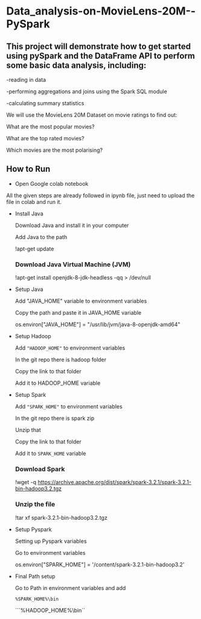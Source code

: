 # Data_analysis-on-MovieLens-20M--PySpark

## This project will demonstrate how to get started using pySpark and the DataFrame API to perform some basic data analysis, including:

  -reading in data
  
  -performing aggregations and joins using the Spark SQL module 
  
  -calculating summary statistics
  
  We will use the MovieLens 20M Dataset on movie ratings to find out:

  What are the most popular movies?
  
  What are the top rated movies?
  
  Which movies are the most polarising?


## How to Run

 - Open Google colab notebook
  
  All the given steps are already followed in ipynb file, just need to upload the file in colab and run it.

- Install Java

  Download Java and install it in your computer

  Add Java to the path

  !apt-get update
  ### Download Java Virtual Machine (JVM)
  !apt-get install openjdk-8-jdk-headless -qq > /dev/null


- Setup Java

  Add "JAVA_HOME" variable to environment variables
  
  Copy the path and paste it in JAVA_HOME variable
  
  os.environ["JAVA_HOME"] = "/usr/lib/jvm/java-8-openjdk-amd64"

- Setup Hadoop

  Add ```"HADOOP_HOME"``` to environment variables

  In the git repo there is hadoop folder

  Copy the link to that folder

  Add it to HADOOP_HOME variable

- Setup Spark

  Add ```"SPARK_HOME"``` to environment variables

  In the git repo there is spark zip

  Unzip that 

  Copy the link to that folder

  Add it to ```SPARK_HOME``` variable
  
  ### Download Spark  
  !wget -q https://archive.apache.org/dist/spark/spark-3.2.1/spark-3.2.1-bin-hadoop3.2.tgz
  ### Unzip the file
  !tar xf spark-3.2.1-bin-hadoop3.2.tgz

- Setup Pyspark

  Setting up Pyspark variables

  Go to environment variables 
  
  os.environ["SPARK_HOME"] = '/content/spark-3.2.1-bin-hadoop3.2'

- Final Path setup

  Go to Path in environment variables and add

  ```%SPARK_HOME%\bin```

  ```%HADOOP_HOME%\bin``
